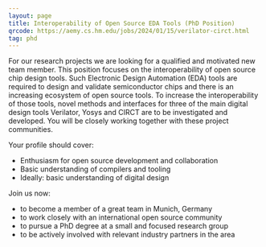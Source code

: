 ```yaml
---
layout: page
title: Interoperability of Open Source EDA Tools (PhD Position)
qrcode: https://aemy.cs.hm.edu/jobs/2024/01/15/verilator-circt.html
tag: phd
---
```


For our research projects we are looking for a qualified and motivated new team
member. This position focuses on the interoperability of open source chip design
tools. Such Electronic Design Automation (EDA) tools are required to design and
validate semiconductor chips and there is an increasing ecosystem of open source
tools. To increase the interoperability of those tools, novel methods and
interfaces for three of the main digital design tools Verilator, Yosys and CIRCT
are to be investigated and developed. You will be closely working together with
these project communities.

Your profile should cover:

- Enthusiasm for open source development and collaboration
- Basic understanding of compilers and tooling
- Ideally: basic understanding of digital design

Join us now:

- to become a member of a great team in Munich, Germany
- to work closely with an international open source community
- to pursue a PhD degree at a small and focused research group
- to be actively involved with relevant industry partners in the area

